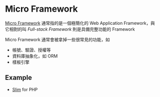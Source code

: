 # Micro Framework

[Micro Framework](https://en.wikipedia.org/wiki/Microframework) 通常指的是一個極簡化的 Web Application Framework，與它相對的叫 *Full-stack Framework* 則是具備完整功能的 Framework

Micro Framework 通常會被拿掉一些很常見的功能，如

* 帳號、驗證、授權等
* 資料庫抽象化，如 ORM
* 樣板引擎

## Example

* [Slim](/framework/slim/README.md) for PHP
